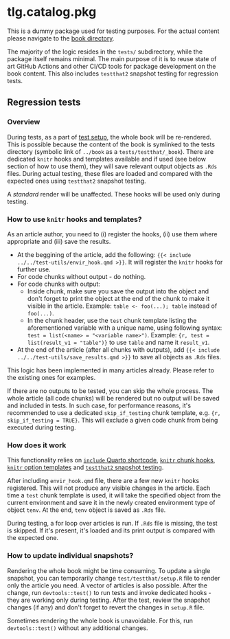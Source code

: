 # tlg.catalog.pkg

This is a dummy package used for testing purposes. For the actual content please navigate to the [book directory](../book).

The majority of the logic resides in the `tests/` subdirectory, while the package itself remains minimal.
The main purpose of it is to reuse state of art GitHub Actions and other CI/CD tools for package development on the book content.
This also includes `testthat2` snapshot testing for regression tests.

## Regression tests

### Overview

During tests, as a part of [test setup](./tests/testthat/setup.R), the whole book will be re-rendered.
This is possible because the content of the book is symlinked to the tests directory (symbolic link of `../book` as a `tests/testthat/_book`).
There are dedicated `knitr` hooks and templates available and if used (see below section of how to use them), they will save relevant output objects as `.Rds` files.
During actual testing, these files are loaded and compared with the expected ones using `testthat2` snapshot testing.

A _standard_ render will be unaffected. These hooks will be used only during testing.

### How to use `knitr` hooks and templates?

As an article author, you need to (i) register the hooks, (ii) use them where appropriate and (iii) save the results.

* At the beggining of the article, add the following: `{{< include ../../test-utils/envir_hook.qmd >}}`. It will register the `knitr` hooks for further use.
* For code chunks without output - do nothing.
* For code chunks with output:
  * Inside chunk, make sure you save the output into the object and don't forget to print the object at the end of the chunk to make it visible in the article. Example: `table <- foo(...); table` instead of `foo(...)`.
  * In the chunk header, use the `test` chunk template listing the aforementioned variable with a unique name, using following syntax: `test = list(<name> = "<variable name>")`. Example: `{r, test = list(result_v1 = "table")}` to use `table` and name it `result_v1`.
* At the end of the article (after all chunks with outputs), add `{{< include ../../test-utils/save_results.qmd >}}` to save all objects as `.Rds` files.

This logic has been implemented in many articles already. Please refer to the existing ones for examples.

If there are no outputs to be tested, you can skip the whole process.
The whole article (all code chunks) will be rendered but no output will be saved and included in tests.
In such case, for performance reasons, it's recommended to use a dedicated `skip_if_testing` chunk template, e.g. `{r, skip_if_testing = TRUE}`.
This will exclude a given code chunk from being executed during testing.

### How does it work

This functionality relies on [`include` Quarto shortcode](https://quarto.org/docs/authoring/includes.html), [`knitr` chunk hooks](https://yihui.org/knitr/hooks/), [`knitr` option templates](https://yihui.org/knitr/options/#option-templates) and [`testthat2` snapshot testing](https://testthat.r-lib.org/articles/snapshotting.html).

After including `envir_hook.qmd` file, there are a few new `knitr` hooks registered.
This will not produce any visible changes in the article.
Each time a `test` chunk template is used, it will take the specified object from the current environment and save it in the newly created environment type of object `tenv`.
At the end, `tenv` object is saved as `.Rds` file.

During testing, a for loop over articles is run.
If `.Rds` file is missing, the test is skipped.
If it's present, it's loaded and its print output is compared with the expected one.

### How to update individual snapshots?

Rendering the whole book might be time consuming.
To update a single snapshot, you can temporarily change `test/testthat/setup.R` file to render only the article you need.
A vector of articles is also possible.
After the change, run `devtools::test()` to run tests and invoke dedicated hooks - they are working only during testing.
After the test, review the snapshot changes (if any) and don't forget to revert the changes in `setup.R` file.

Sometimes rendering the whole book is unavoidable. For this, run `devtools::test()` without any additional changes.
